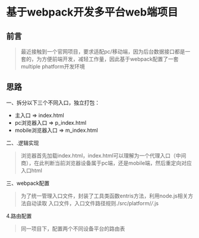 # 基于webpack开发多平台web端项目

## 前言
> 最近接触到一个官网项目，要求适配pc/移动端，因为后台数据接口都是一套的，为方便前端开发，减轻工作量，因此基于webpack配置了一套multiple phatform开发环境

## 思路

一、拆分以下三个不同入口，独立打包：
* 主入口 => index.html
* pc浏览器入口 => p_index.html
* mobile浏览器入口 => m_index.html

二、.逻辑实现
> 浏览器首先加载index.html，index.html可以理解为一个代理入口（中间商），在此判断当前浏览器设备属于pc端，还是mobile端，然后重定向对应入口html


三、webpack配置

> 为了统一管理入口文件，封装了工具类函数entris方法，利用node.js相关方法自动读取
入口文件，入口文件路径规则./src/platform/*/*.js

4.路由配置

> 同一项目下，配置两个不同设备平台的路由表

